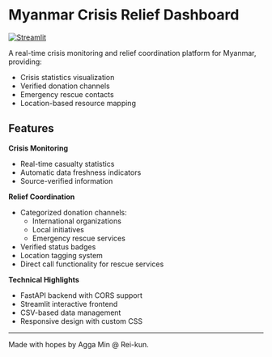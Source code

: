 # Myanmar Crisis Relief Dashboard

[![Streamlit](https://static.streamlit.io/badges/streamlit_badge_black_white.svg)](https://myanmar-earthquake-crisis-dashboard.streamlit.app/)

A real-time crisis monitoring and relief coordination platform for Myanmar, providing:

- Crisis statistics visualization
- Verified donation channels
- Emergency rescue contacts
- Location-based resource mapping

## Features

**Crisis Monitoring**

- Real-time casualty statistics
- Automatic data freshness indicators
- Source-verified information

**Relief Coordination**

- Categorized donation channels:
  - International organizations
  - Local initiatives
  - Emergency rescue services
- Verified status badges
- Location tagging system
- Direct call functionality for rescue services

**Technical Highlights**

- FastAPI backend with CORS support
- Streamlit interactive frontend
- CSV-based data management
- Responsive design with custom CSS

---

Made with hopes by Agga Min @ Rei-kun.
